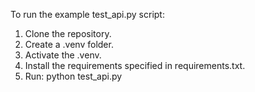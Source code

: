 To run the example test_api.py script:
1. Clone the repository.
2. Create a .venv folder.
3. Activate the .venv.
4. Install the requirements specified in requirements.txt.
5. Run: python test_api.py
